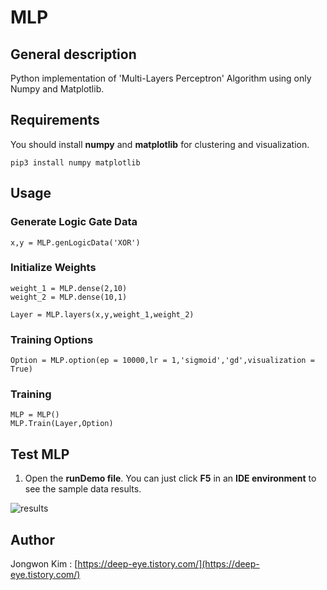 # MLP
## General description
Python implementation of 'Multi-Layers Perceptron' Algorithm using only Numpy and Matplotlib.
## Requirements
You should install **numpy** and **matplotlib** for clustering and visualization.

    pip3 install numpy matplotlib

## Usage
### Generate Logic Gate Data
    x,y = MLP.genLogicData('XOR')
### Initialize Weights
    weight_1 = MLP.dense(2,10)
    weight_2 = MLP.dense(10,1)

    Layer = MLP.layers(x,y,weight_1,weight_2)
### Training Options
    Option = MLP.option(ep = 10000,lr = 1,'sigmoid','gd',visualization = True)
###  Training
    MLP = MLP()
    MLP.Train(Layer,Option)
## Test MLP
1. Open the **runDemo file**. You can just click **F5** in an **IDE environment** to see the sample data results.


![results](https://blog.kakaocdn.net/dn/bfBwoQ/btqPKuqgYMq/lpKcNXNJm6OK8BvNm7KyR0/img.png)
## Author
Jongwon Kim : [https://deep-eye.tistory.com/](https://deep-eye.tistory.com/)
